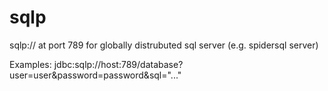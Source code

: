# sqlp

sqlp:// at port 789 for globally distrubuted sql server (e.g. spidersql server)

Examples:
jdbc:sqlp://host:789/database?user=user&password=password&sql="..."

